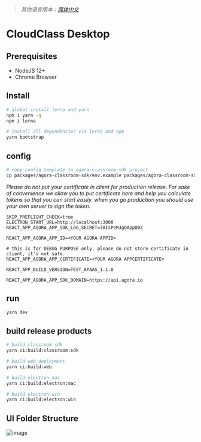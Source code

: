 > *其他语言版本：[简体中文](README.zh.md)*

# CloudClass Desktop

## Prerequisites

- NodeJS 12+
- Chrome Browser

## Install  
```bash
# global install lerna and yarn
npm i yarn -g
npm i lerna

# install all dependencies via lerna and npm
yarn bootstrap
```

## config
```bash
# copy config template to agora-classroom-sdk project
cp packages/agora-classroom-sdk/env.example packages/agora-classroom-sdk/.env
```

*Please do not put your certificate in client for production release. For sake of convenience we allow you to put certificate here and help you calculate tokens so that you can start easily. when you go production you should use your own server to sign the token.*

```
SKIP_PREFLIGHT_CHECK=true
ELECTRON_START_URL=http://localhost:3000
REACT_APP_AGORA_APP_SDK_LOG_SECRET=7AIsPeMJgQAppO0Z

REACT_APP_AGORA_APP_ID=<YOUR AGORA APPID>

# this is for DEBUG PURPOSE only. please do not store certificate in client, it's not safe.
REACT_APP_AGORA_APP_CERTIFICATE=<YOUR AGORA APPCERTIFICATE>

REACT_APP_BUILD_VERSION=TEST_APAAS_1.1.0

REACT_APP_AGORA_APP_SDK_DOMAIN=https://api.agora.io
```


## run
```bash
yarn dev
```

## build release products
```bash
# build classroom sdk
yarn ci:build:classroom:sdk

# build web deployment
yarn ci:build:web

# build electron mac
yarn ci:build:electron:mac

# build electron win
yarn ci:build:electron:win
```

## UI Folder Structure
![image](https://user-images.githubusercontent.com/471561/116705542-396afe80-a9ff-11eb-8732-3126b2740d15.png)

